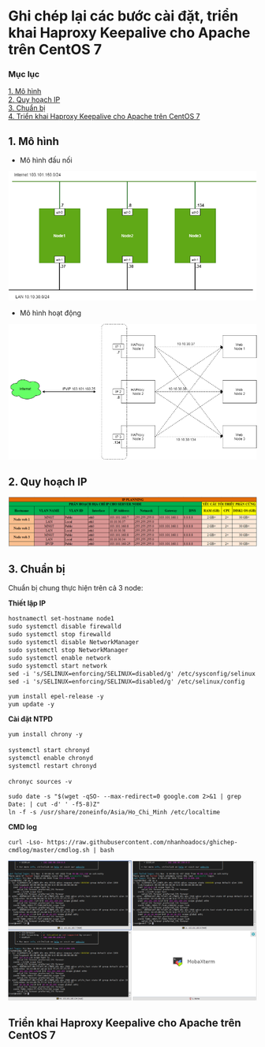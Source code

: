 # Ghi chép lại các bước cài đặt, triển khai Haproxy Keepalive cho Apache trên CentOS 7

### Mục lục

[1. Mô hình](#mohinh)<br>
[2. Quy hoạch IP](#ip)<br>
[3. Chuẩn bị](#chuanbi)<br>
[4. Triển khai Haproxy Keepalive cho Apache trên CentOS 7](#caidat)<br>

<a name="mohinh"></a>
## 1. Mô hình

- Mô hình đấu nối

![](../images/haproxy-keepalive-apache/HA-Proxy-Apache1.png)

- Mô hình hoạt động

![](../images/haproxy-keepalive-apache/Hoatdong-haproxy-keepalive-apache.png)

<a name="ip"></a>
## 2. Quy hoạch IP

![](../images/haproxy-keepalive-apache/Screenshot_708.png)

<a name="chuanbi"></a>
## 3. Chuẩn bị

Chuẩn bị chung thực hiện trên cả 3 node:

**Thiết lập IP**

```
hostnamectl set-hostname node1
sudo systemctl disable firewalld
sudo systemctl stop firewalld
sudo systemctl disable NetworkManager
sudo systemctl stop NetworkManager
sudo systemctl enable network
sudo systemctl start network
sed -i 's/SELINUX=enforcing/SELINUX=disabled/g' /etc/sysconfig/selinux
sed -i 's/SELINUX=enforcing/SELINUX=disabled/g' /etc/selinux/config
```

```
yum install epel-release -y
yum update -y
```

**Cài đặt NTPD**

```
yum install chrony -y 

systemctl start chronyd 
systemctl enable chronyd
systemctl restart chronyd 

chronyc sources -v
```

```
sudo date -s "$(wget -qSO- --max-redirect=0 google.com 2>&1 | grep Date: | cut -d' ' -f5-8)Z"
ln -f -s /usr/share/zoneinfo/Asia/Ho_Chi_Minh /etc/localtime
```

**CMD log**

```
curl -Lso- https://raw.githubusercontent.com/nhanhoadocs/ghichep-cmdlog/master/cmdlog.sh | bash
```

![](../images/haproxy-keepalive-apache/Screenshot_709.png)

<a name="caidat"></a>
## Triển khai Haproxy Keepalive cho Apache trên CentOS 7









































